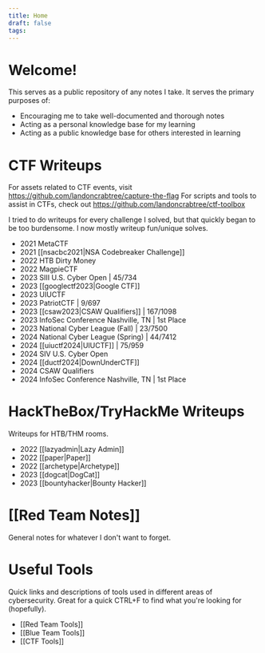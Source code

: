 ```yaml
---
title: Home
draft: false
tags:
---
```

# Welcome! 

This serves as a public repository of any notes I take. It serves the primary purposes of:
* Encouraging me to take well-documented and thorough notes
* Acting as a personal knowledge base for my learning 
* Acting as a public knowledge base for others interested in learning

# CTF Writeups
For assets related to CTF events, visit https://github.com/landoncrabtree/capture-the-flag
For scripts and tools to assist in CTFs, check out https://github.com/landoncrabtree/ctf-toolbox

I tried to do writeups for every challenge I solved, but that quickly began to be too burdensome. I now mostly writeup fun/unique solves. 

- 2021 MetaCTF 
- 2021 [[nsacbc2021|NSA Codebreaker Challenge]]
- 2022 HTB Dirty Money
- 2022 MagpieCTF
- 2023 SIII U.S. Cyber Open | 45/734
- 2023 [[googlectf2023|Google CTF]]
- 2023 UIUCTF
- 2023 PatriotCTF | 9/697
- 2023 [[csaw2023|CSAW Qualifiers]] | 167/1098
- 2023 InfoSec Conference Nashville, TN | 1st Place
- 2023 National Cyber League (Fall) | 23/7500
- 2024 National Cyber League (Spring) | 44/7412
- 2024 [[uiuctf2024|UIUCTF]] | 75/959
- 2024 SIV U.S. Cyber Open
- 2024 [[ductf2024|DownUnderCTF]]
- 2024 CSAW Qualifiers
- 2024 InfoSec Conference Nashville, TN | 1st Place

# HackTheBox/TryHackMe Writeups
Writeups for HTB/THM rooms.
- 2022 [[lazyadmin|Lazy Admin]]
- 2022 [[paper|Paper]]
- 2022 [[archetype|Archetype]]
- 2023 [[dogcat|DogCat]]
- 2023 [[bountyhacker|Bounty Hacker]]

# [[Red Team Notes]]
General notes for whatever I don't want to forget.

# Useful Tools
Quick links and descriptions of tools used in different areas of cybersecurity. Great for a quick CTRL+F to find what you're looking for (hopefully).
- [[Red Team Tools]]
- [[Blue Team Tools]]
- [[CTF Tools]]
